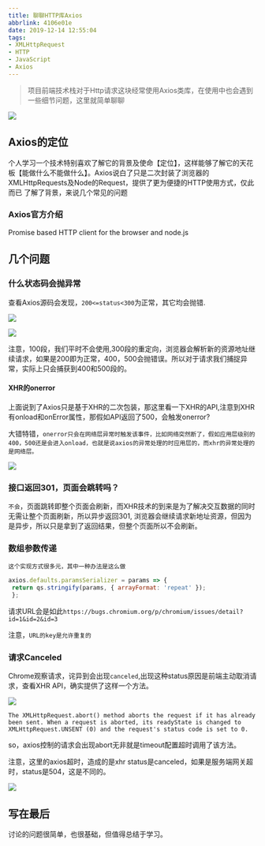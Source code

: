 ```yaml
---
title: 聊聊HTTP库Axios
abbrlink: 4106e01e
date: 2019-12-14 12:55:04
tags:
- XMLHttpRequest
- HTTP
- JavaScript
- Axios
---
```


>  项目前端技术栈对于Http请求这块经常使用Axios类库，在使用中也会遇到一些细节问题，这里就简单聊聊


![](https://static.1991421.cn/2019-12-14-045615.jpg)

## Axios的定位

个人学习一个技术特别喜欢了解它的背景及使命【定位】，这样能够了解它的天花板【能做什么不能做什么】。Axios说白了只是二次封装了浏览器的XMLHttpRequests及Node的Request，提供了更为便捷的HTTP使用方式，仅此而已
了解了背景，来说几个常见的问题

### Axios官方介绍

Promise based HTTP client for the browser and node.js


## 几个问题

### 什么状态码会抛异常
   查看Axios源码会发现，`200<=status<300`为正常，其它均会抛错.

   ![](https://static.1991421.cn/2019-12-15-084119.png)

   ![](https://static.1991421.cn/2019-12-15-084249.png)

   注意，100段，我们平时不会使用,300段的重定向，浏览器会解析新的资源地址继续请求，如果是200即为正常，400，500会抛错误。所以对于请求我们捕捉异常，实际上只会捕获到400和500段的。

#### XHR的onerror
   上面说到了Axios只是基于XHR的二次包装，那这里看一下XHR的API,注意到XHR有onload和onError属性，那假如API返回了500，会触发onerror?

   大错特错，`onerror只会在网络层异常时触发该事件，比如网络突然断了，假如应用层级别的400，500还是会进入onload，也就是说axios的异常处理的时应用层的，而xhr的异常处理的是网络层。`

  ![](https://static.1991421.cn/2019-12-15-095018.png)

### 接口返回301，页面会跳转吗？
   `不会`，页面跳转即整个页面会刷新，而XHR技术的到来是为了解决交互数据的同时无需让整个页面刷新，所以异步返回301, 浏览器会继续请求新地址资源，但因为是异步，所以只是拿到了返回结果，但整个页面所以不会刷新。

### 数组参数传递

    这个实现方式很多元，其中一种办法是这么做

   ```javascript
   axios.defaults.paramsSerializer = params => {
    return qs.stringify(params, { arrayFormat: 'repeat' });
    };
   ```

   请求URL会是如此`https://bugs.chromium.org/p/chromium/issues/detail?id=1&id=2&id=3`

   注意，`URL的key是允许重复的`

### 请求Canceled
Chrome观察请求，诧异到会出现`canceled`,出现这种status原因是前端主动取消请求，查看XHR API，确实提供了这样一个方法。

![](https://static.1991421.cn/2019-12-19-144102.jpg)

```
The XMLHttpRequest.abort() method aborts the request if it has already been sent. When a request is aborted, its readyState is changed to XMLHttpRequest.UNSENT (0) and the request's status code is set to 0.
```

so，axios控制的请求会出现abort无非就是timeout配置超时调用了该方法。

注意，这里的axios超时，造成的是xhr status是canceled，如果是服务端网关超时，status是504，这是不同的。

![](https://static.1991421.cn/2019-12-19-143757.png)

## 写在最后

讨论的问题很简单，也很基础，但值得总结于学习。
